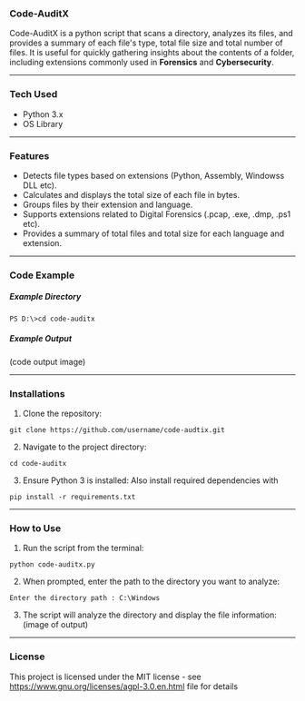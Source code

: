 ### Code-AuditX

Code-AuditX is a python script that scans a directory, analyzes its files, and  provides a summary of each file's type, total file size and total number of files. It is useful for quickly gathering insights about the contents of a folder, including extensions commonly used in **Forensics** and **Cybersecurity**.

---------------------------------------------------

### Tech Used

- Python 3.x
- OS Library

---------------------------------------------------

### Features

- Detects file types based on extensions (Python, Assembly, Windowss DLL etc).
- Calculates and displays the total size of each file in bytes.
- Groups files by their extension and language.
- Supports extensions related to Digital Forensics (.pcap, .exe, .dmp, .ps1 etc).
- Provides a summary of total files and total size for each language and extension.

---------------------------------------------------

### Code Example

##### Example Directory
````
PS D:\>cd code-auditx
````
##### Example Output
(code output image)

---------------------------------------------------

### Installations

1. Clone the repository:
````
git clone https://github.com/username/code-audtix.git
````

2. Navigate to the project directory:
````
cd code-auditx
````

3. Ensure Python 3 is installed:
Also install required dependencies with
````
pip install -r requirements.txt
````

---------------------------------------------------

### How to Use

1. Run the script from the terminal:
````
python code-auditx.py
````

2. When prompted, enter the path to the directory you want to analyze:
````
Enter the directory path : C:\Windows
````

3. The script will analyze the directory and display the file information:
(image of output)

---------------------------------------------------

### License

This project is licensed under the MIT license - see https://www.gnu.org/licenses/agpl-3.0.en.html file for details
